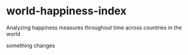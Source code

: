 # world-happiness-index
Analyzing happiness measures throughout time across countries in the world

something
changes
